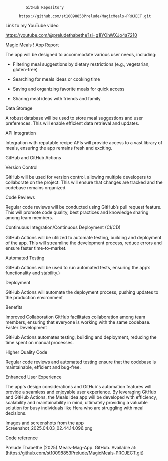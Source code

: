              GitHub Repository 

          https://github.com/st10098853Prelude/MagicMeals-PROJECT.git

Link to my YouTube video 

https://youtube.com/@preludethabethe?si=g1lYOhWXJo4a7210

Magic Meals ! App Report



 The app will be designed to accommodate various user needs, including:



-	Filtering meal suggestions by dietary restrictions (e.g., vegetarian, gluten-free)



-	Searching for meals ideas or cooking time





-	Saving and organizing favorite meals for quick access



-	Sharing meal ideas with friends and family





Data Storage



 A robust database will be used to store meal suggestions and user preferences. This will enable efficient data retrieval and updates.



 API Integration 



 Integration with reputable recipe APIs will provide access to a vast library of meals, ensuring the app remains fresh and exciting.







GitHub and GitHub Actions



Version Control



GitHub will be used for version control, allowing multiple developers to collaborate on the project. This will ensure that changes are tracked and the codebase remains organized.



Code Reviews



Regular code reviews will be conducted using GitHub’s pull request feature. This will promote code quality, best practices and knowledge sharing among team members.



Continuous Integration/Continuous Deployment (CI/CD) 



GitHub Actions will be utilized to automate testing, building and deployment of the app. This will streamline the development process, reduce errors and ensure faster time-to-market.



Automated Testing



 GitHub Actions will be used to run automated tests, ensuring the app’s functionality and stability.)

Deployment



GitHub Actions will automate the deployment process, pushing updates to the production environment 

Benefits 

Improved Collaboration
 GitHub facilitates collaboration among team members, ensuring that everyone is working with the same codebase.
Faster Development 

 GitHub Actions automates testing, building and deployment, reducing the time spent on manual processes.

Higher Quality Code

Regular code reviews and automated testing ensure that the codebase is maintainable, efficient and bug-free.

Enhanced User Experience

The app's design considerations and GitHub's automation features will provide a seamless and enjoyable user experience. By leveraging GitHub and GitHub Actions, the Meals Idea app will be developed with efficiency, scalability and maintainability in mind, ultimately providing a valuable solution for busy individuals like Hera who are struggling with meal decisions.




Images and screenshots from the app 
Screenshot_2025.04.03_02.44.14.096.png

Code reference

Prelude Thabethe (2025).Meals-Mag-App. GitHub. Available at:(https://github.com/st10098853Prelude/MagicMeals-PROJECT.git)





